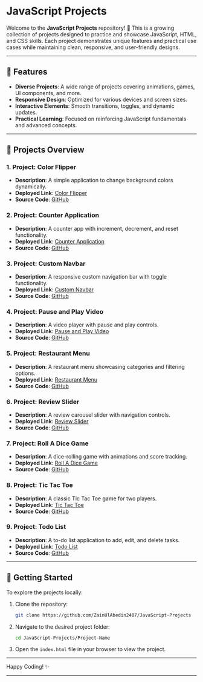 # JavaScript Projects  

Welcome to the **JavaScript Projects** repository! 🎉 This is a growing collection of projects designed to practice and showcase JavaScript, HTML, and CSS skills. Each project demonstrates unique features and practical use cases while maintaining clean, responsive, and user-friendly designs.  

---  

## 🌟 **Features**  
- **Diverse Projects**: A wide range of projects covering animations, games, UI components, and more.  
- **Responsive Design**: Optimized for various devices and screen sizes.  
- **Interactive Elements**: Smooth transitions, toggles, and dynamic updates.  
- **Practical Learning**: Focused on reinforcing JavaScript fundamentals and advanced concepts.  

---  

## 📂 **Projects Overview**  

### 1. **Project: Color Flipper**  
- **Description**: A simple application to change background colors dynamically.  
- **Deployed Link**: [Color Flipper](https://color-flipper-pi.vercel.app/)  
- **Source Code**: [GitHub](./Color-Flipper)  

### 2. **Project: Counter Application**  
- **Description**: A counter app with increment, decrement, and reset functionality.  
- **Deployed Link**: [Counter Application](https://counter-application-dun.vercel.app/)  
- **Source Code**: [GitHub](./Counter-Application)  

### 3. **Project: Custom Navbar**  
- **Description**: A responsive custom navigation bar with toggle functionality.  
- **Deployed Link**: [Custom Navbar](https://custom-navbar-lovat.vercel.app/)  
- **Source Code**: [GitHub](./Custom-Navbar)  

### 4. **Project: Pause and Play Video**  
- **Description**: A video player with pause and play controls.  
- **Deployed Link**: [Pause and Play Video](https://your-deployed-link.com/pause-play-video)  
- **Source Code**: [GitHub](./Pause-And-Play-Video)  

### 5. **Project: Restaurant Menu**  
- **Description**: A restaurant menu showcasing categories and filtering options.  
- **Deployed Link**: [Restaurant Menu](https://restaurant-menu-tau-henna.vercel.app/)  
- **Source Code**: [GitHub](./Restaurant-Menu)  

### 6. **Project: Review Slider**  
- **Description**: A review carousel slider with navigation controls.  
- **Deployed Link**: [Review Slider](https://review-slider-eosin.vercel.app/)  
- **Source Code**: [GitHub](./Review-Slider)  

### 7. **Project: Roll A Dice Game**  
- **Description**: A dice-rolling game with animations and score tracking.  
- **Deployed Link**: [Roll A Dice Game](https://roll-a-dice-game-eight.vercel.app/)  
- **Source Code**: [GitHub](./Roll-A-dice-Game)  

### 8. **Project: Tic Tac Toe**  
- **Description**: A classic Tic Tac Toe game for two players.  
- **Deployed Link**: [Tic Tac Toe](https://tic-tac-toe-rouge-omega-89.vercel.app/)  
- **Source Code**: [GitHub](./Tic-Tac-Toe)  

### 9. **Project: Todo List**  
- **Description**: A to-do list application to add, edit, and delete tasks.  
- **Deployed Link**: [Todo List](https://todo-list-kohl-psi.vercel.app/)  
- **Source Code**: [GitHub](./Todo-List)  

---  

## 🚀 **Getting Started**  
To explore the projects locally:  
1. Clone the repository:  
   ```bash  
   git clone https://github.com/ZainUlAbedin2407/JavaScript-Projects  
   ```  
2. Navigate to the desired project folder:  
   ```bash  
   cd JavaScript-Projects/Project-Name  
   ```  
3. Open the `index.html` file in your browser to view the project.  

---  

Happy Coding! ✨  

---